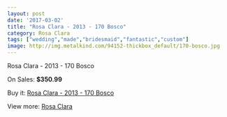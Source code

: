 ```yaml
---
layout: post
date: '2017-03-02'
title: "Rosa Clara - 2013 - 170 Bosco"
category: Rosa Clara
tags: ["wedding","made","bridesmaid","fantastic","custom"]
image: http://img.metalkind.com/94152-thickbox_default/170-bosco.jpg
---
```

Rosa Clara - 2013 - 170 Bosco

On Sales: **$350.99**
<a href="https://www.metalkind.com/en/rosa-clara/9196-170-bosco.html"><amp-img layout="responsive" width="600" height="600" src="//img.metalkind.com/94152-thickbox_default/170-bosco.jpg" alt="Rosa Clara - 2013 - 170 Bosco 0" /></a>
<a href="https://www.metalkind.com/en/rosa-clara/9196-170-bosco.html"><amp-img layout="responsive" width="600" height="600" src="//img.metalkind.com/94153-thickbox_default/170-bosco.jpg" alt="Rosa Clara - 2013 - 170 Bosco 1" /></a>
<a href="https://www.metalkind.com/en/rosa-clara/9196-170-bosco.html"><amp-img layout="responsive" width="600" height="600" src="//img.metalkind.com/94154-thickbox_default/170-bosco.jpg" alt="Rosa Clara - 2013 - 170 Bosco 2" /></a>

Buy it: [Rosa Clara - 2013 - 170 Bosco](https://www.metalkind.com/en/rosa-clara/9196-170-bosco.html "Rosa Clara - 2013 - 170 Bosco")

View more: [Rosa Clara](https://www.metalkind.com/en/173-rosa-clara "Rosa Clara")